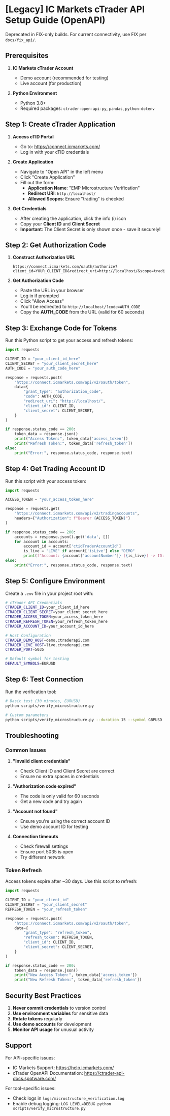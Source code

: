 # [Legacy] IC Markets cTrader API Setup Guide (OpenAPI)

Deprecated in FIX-only builds. For current connectivity, use FIX per `docs/fix_api/`.

## Prerequisites

1. **IC Markets cTrader Account**
   - Demo account (recommended for testing)
   - Live account (for production)

2. **Python Environment**
   - Python 3.8+
   - Required packages: `ctrader-open-api-py`, `pandas`, `python-dotenv`

## Step 1: Create cTrader Application

1. **Access cTID Portal**
   - Go to: https://connect.icmarkets.com/
   - Log in with your cTID credentials

2. **Create Application**
   - Navigate to "Open API" in the left menu
   - Click "Create Application"
   - Fill out the form:
     - **Application Name**: "EMP Microstructure Verification"
     - **Redirect URI**: `http://localhost/`
     - **Allowed Scopes**: Ensure "trading" is checked

3. **Get Credentials**
   - After creating the application, click the info (i) icon
   - Copy your **Client ID** and **Client Secret**
   - **Important**: The Client Secret is only shown once - save it securely!

## Step 2: Get Authorization Code

1. **Construct Authorization URL**
   ```
   https://connect.icmarkets.com/oauth/authorize?client_id=YOUR_CLIENT_ID&redirect_uri=http://localhost/&scope=trading
   ```

2. **Get Authorization Code**
   - Paste the URL in your browser
   - Log in if prompted
   - Click "Allow Access"
   - You'll be redirected to `http://localhost/?code=AUTH_CODE`
   - Copy the **AUTH_CODE** from the URL (valid for 60 seconds)

## Step 3: Exchange Code for Tokens

Run this Python script to get your access and refresh tokens:

```python
import requests

CLIENT_ID = "your_client_id_here"
CLIENT_SECRET = "your_client_secret_here"
AUTH_CODE = "your_auth_code_here"

response = requests.post(
    "https://connect.icmarkets.com/api/v2/oauth/token",
    data={
        "grant_type": "authorization_code",
        "code": AUTH_CODE,
        "redirect_uri": "http://localhost/",
        "client_id": CLIENT_ID,
        "client_secret": CLIENT_SECRET,
    }
)

if response.status_code == 200:
    token_data = response.json()
    print("Access Token:", token_data['access_token'])
    print("Refresh Token:", token_data['refresh_token'])
else:
    print("Error:", response.status_code, response.text)
```

## Step 4: Get Trading Account ID

Run this script with your access token:

```python
import requests

ACCESS_TOKEN = "your_access_token_here"

response = requests.get(
    "https://connect.icmarkets.com/api/v2/tradingaccounts",
    headers={"Authorization": f"Bearer {ACCESS_TOKEN}"}
)

if response.status_code == 200:
    accounts = response.json().get('data', [])
    for account in accounts:
        account_id = account['ctidTraderAccountId']
        is_live = "LIVE" if account['isLive'] else "DEMO"
        print(f"Account: {account['accountNumber']} [{is_live}] -> ID: {account_id}")
else:
    print("Error:", response.status_code, response.text)
```

## Step 5: Configure Environment

Create a `.env` file in your project root with:

```bash
# cTrader API Credentials
CTRADER_CLIENT_ID=your_client_id_here
CTRADER_CLIENT_SECRET=your_client_secret_here
CTRADER_ACCESS_TOKEN=your_access_token_here
CTRADER_REFRESH_TOKEN=your_refresh_token_here
CTRADER_ACCOUNT_ID=your_account_id_here

# Host Configuration
CTRADER_DEMO_HOST=demo.ctraderapi.com
CTRADER_LIVE_HOST=live.ctraderapi.com
CTRADER_PORT=5035

# Default symbol for testing
DEFAULT_SYMBOLS=EURUSD
```

## Step 6: Test Connection

Run the verification tool:

```bash
# Basic test (30 minutes, EURUSD)
python scripts/verify_microstructure.py

# Custom parameters
python scripts/verify_microstructure.py --duration 15 --symbol GBPUSD
```

## Troubleshooting

### Common Issues

1. **"Invalid client credentials"**
   - Check Client ID and Client Secret are correct
   - Ensure no extra spaces in credentials

2. **"Authorization code expired"**
   - The code is only valid for 60 seconds
   - Get a new code and try again

3. **"Account not found"**
   - Ensure you're using the correct account ID
   - Use demo account ID for testing

4. **Connection timeouts**
   - Check firewall settings
   - Ensure port 5035 is open
   - Try different network

### Token Refresh

Access tokens expire after ~30 days. Use this script to refresh:

```python
import requests

CLIENT_ID = "your_client_id"
CLIENT_SECRET = "your_client_secret"
REFRESH_TOKEN = "your_refresh_token"

response = requests.post(
    "https://connect.icmarkets.com/api/v2/oauth/token",
    data={
        "grant_type": "refresh_token",
        "refresh_token": REFRESH_TOKEN,
        "client_id": CLIENT_ID,
        "client_secret": CLIENT_SECRET,
    }
)

if response.status_code == 200:
    token_data = response.json()
    print("New Access Token:", token_data['access_token'])
    print("New Refresh Token:", token_data['refresh_token'])
```

## Security Best Practices

1. **Never commit credentials** to version control
2. **Use environment variables** for sensitive data
3. **Rotate tokens** regularly
4. **Use demo accounts** for development
5. **Monitor API usage** for unusual activity

## Support

For API-specific issues:
- IC Markets Support: https://help.icmarkets.com/
- cTrader OpenAPI Documentation: https://ctrader-api-docs.spotware.com/

For tool-specific issues:
- Check logs in `logs/microstructure_verification.log`
- Enable debug logging: `LOG_LEVEL=DEBUG python scripts/verify_microstructure.py`
